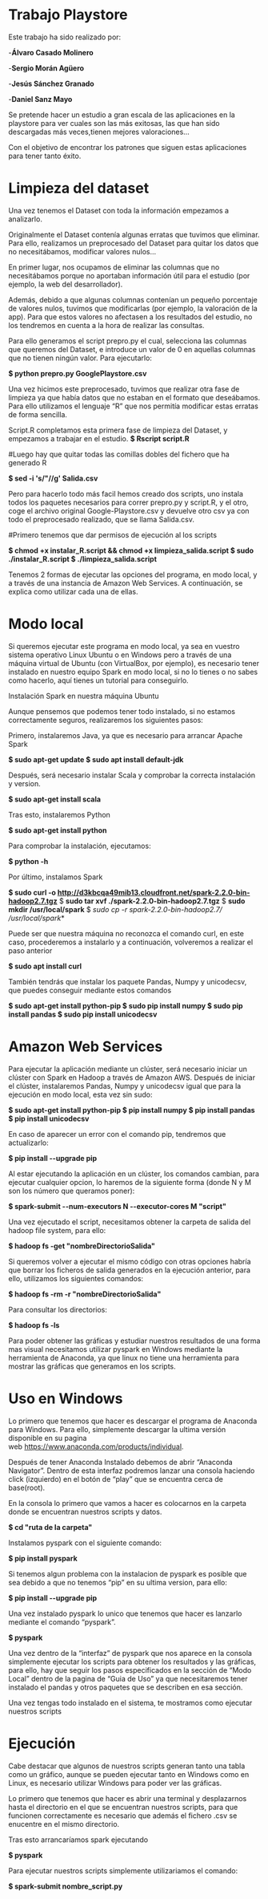 # Trabajo Playstore
Este trabajo ha sido realizado por:

-**Álvaro Casado Molinero**

-**Sergio Morán Agüero**

-**Jesús Sánchez Granado**

-**Daniel Sanz Mayo**

Se pretende hacer un estudio a gran escala de las aplicaciones en la playstore para ver cuales son las más exitosas, las que han sido descargadas más veces,tienen mejores 
valoraciones… 

Con el objetivo de encontrar los patrones que siguen estas aplicaciones para tener tanto éxito.

# Limpieza del dataset
Una vez tenemos el Dataset con toda la información empezamos a analizarlo.

Originalmente el Dataset contenía algunas erratas que tuvimos que eliminar. Para ello, realizamos un preprocesado del Dataset para quitar los datos que no necesitábamos, modificar valores nulos...

En primer lugar, nos ocupamos de eliminar las columnas que no necesitábamos porque no aportaban información útil para el estudio (por ejemplo, la web del desarrollador). 

Además, debido a que algunas columnas contenían un pequeño porcentaje de valores nulos, tuvimos que modificarlas (por ejemplo, la valoración de la app). Para que estos valores no afectasen a los resultados del estudio, no los tendremos en cuenta a la hora de realizar las consultas.

Para ello generamos el script prepro.py el cual, selecciona las columnas que queremos del Dataset, e introduce un valor de 0 en aquellas columnas que no tienen ningún valor. Para ejecutarlo:

**$ python prepro.py GooglePlaystore.csv**

Una vez hicimos este preprocesado, tuvimos que realizar otra fase de limpieza ya que había datos que no estaban en el formato que deseábamos. Para ello utilizamos el lenguaje “R” que nos permitía modificar estas erratas de forma sencilla. 

Script.R completamos esta primera fase de limpieza del Dataset, y empezamos a trabajar en el estudio.
**$ Rscript script.R**

#Luego hay que quitar todas las comillas dobles del fichero que ha generado R

**$ sed -i 's/"//g' Salida.csv**

Pero para hacerlo todo más facil hemos creado dos scripts, uno instala todos los paquetes necesarios para correr prepro.py y script.R, y el otro, coge el archivo original Google-Playstore.csv y devuelve otro csv ya con todo el preprocesado realizado, que se llama Salida.csv.

#Primero tenemos que dar permisos de ejecución al los scripts

**$ chmod +x instalar_R.script && chmod +x limpieza_salida.script
$ sudo ./instalar_R.script
$ ./limpieza_salida.script**


Tenemos 2 formas de ejecutar las opciones del programa, en modo local, y a través de una instancia de Amazon Web Services. A continuación, se explica como utilizar cada una de ellas.

# Modo local

Si queremos ejecutar este programa en modo local, ya sea en vuestro sistema operativo Linux Ubuntu o en Windows pero a través de una máquina virtual de Ubuntu (con VirtualBox, por ejemplo), es necesario tener instalado en nuestro equipo Spark en modo local, si no lo tienes o no sabes como hacerlo, aquí tienes un tutorial para conseguirlo.

Instalación Spark en nuestra máquina Ubuntu

Aunque pensemos que podemos tener todo instalado, si no estamos correctamente seguros, realizaremos los siguientes pasos:

Primero, instalaremos Java, ya que es necesario para arrancar Apache Spark

**$ sudo apt-get update
$ sudo apt install default-jdk**

Después, será necesario instalar Scala y comprobar la correcta instalación y version.

**$ sudo apt-get install scala**

Tras esto, instalaremos Python

**$ sudo apt-get install python**

Para comprobar la instalación, ejecutamos:

**$ python -h**

Por último, instalamos Spark

**$ sudo curl -o http://d3kbcqa49mib13.cloudfront.net/spark-2.2.0-bin-hadoop2.7.tgz**
$ **sudo tar xvf ./spark-2.2.0-bin-hadoop2.7.tgz**
$ **sudo mkdir /usr/local/spark**
$ **sudo cp -r spark-2.2.0-bin-hadoop2.7/* /usr/local/spark**

Puede ser que nuestra máquina no reconozca el comando curl, en este caso, procederemos a instalarlo y a continuación, volveremos a realizar el paso anterior

**$ sudo apt install curl**

También tendrás que instalar los paquete Pandas, Numpy y unicodecsv, que puedes conseguir mediante estos comandos

**$ sudo apt-get install python-pip
$ sudo pip install numpy
$ sudo pip install pandas
$ sudo pip install unicodecsv**

# Amazon Web Services

Para ejecutar la aplicación mediante un clúster, será necesario iniciar un clúster con Spark en Hadoop a través de Amazon AWS. Después de iniciar el clúster, instalaremos 
Pandas, Numpy y unicodecsv igual que para la ejecución en modo local, esta vez sin sudo:

**$ sudo apt-get install python-pip
$ pip install numpy
$ pip install pandas
$ pip install unicodecsv**

En caso de aparecer un error con el comando pip, tendremos que actualizarlo:

**$ pip install --upgrade pip**

Al estar ejecutando la aplicación en un clúster, los comandos cambian, para ejecutar cualquier opcion, lo haremos de la siguiente forma (donde N y M son los número que queramos poner):

**$ spark-submit --num-executors N --executor-cores M "script"**

Una vez ejecutado el script, necesitamos obtener la carpeta de salida del hadoop file system, para ello:

**$ hadoop fs -get "nombreDirectorioSalida"**

Si queremos volver a ejecutar el mismo código con otras opciones habría que borrar los ficheros de salida generados en la ejecución anterior, para ello, utilizamos los siguientes comandos:

**$ hadoop fs -rm -r "nombreDirectorioSalida"**

Para consultar los directorios:

**$ hadoop fs -ls**



Para poder obtener las gráficas y estudiar nuestros resultados de una forma mas visual necesitamos utilizar pyspark en Windows mediante la herramienta de Anaconda, ya que linux no tiene una herramienta para mostrar las gráficas que generamos en los scripts.

# Uso en Windows

Lo primero que tenemos que hacer es descargar el programa de Anaconda para Windows. Para ello, simplemente descargar la ultima versión disponible en su pagina web https://www.anaconda.com/products/individual.

Después de tener Anaconda Instalado debemos de abrir “Anaconda Navigator”. Dentro de esta interfaz podremos lanzar una consola haciendo click (izquierdo) en el botón de “play” que se encuentra cerca de base(root).

En la consola lo primero que vamos a hacer es colocarnos en la carpeta donde se encuentran nuestros scripts y datos.

**$ cd "ruta de la carpeta"**

Instalamos pyspark con el siguiente comando:

**$ pip install pyspark**

Si tenemos algun problema con la instalacion de pyspark es posible que sea debido a que no tenemos “pip” en su ultima version, para ello:

**$ pip install --upgrade pip**

Una vez instalado pyspark lo unico que tenemos que hacer es lanzarlo mediante el comando “pyspark”.

**$ pyspark**

Una vez dentro de la “interfaz” de pyspark que nos aparece en la consola simplemente ejecutar los scripts para obtener los resultados y las gráficas, para ello, hay que seguir los pasos especificados en la sección de “Modo Local” dentro de la pagina de “Guia de Uso” ya que necesitaremos tener instalado el pandas y otros paquetes que se describen en esa sección.

Una vez tengas todo instalado en el sistema, te mostramos como ejecutar nuestros scripts

# Ejecución

Cabe destacar que algunos de nuestros scripts generan tanto una tabla como un gráfico, aunque se pueden ejecutar tanto en Windows como en Linux, es necesario utilizar Windows para poder ver las gráficas.

Lo primero que tenemos que hacer es abrir una terminal y desplazarnos hasta el directorio en el que se encuentran nuestros scripts, para que funcionen correctamente es necesario que además el fichero .csv se enucentre en el mismo directorio.

Tras esto arrancaríamos spark ejecutando

**$ pyspark**

Para ejecutar nuestros scripts simplemente utilizariamos el comando:

**$ spark-submit nombre_script.py**
